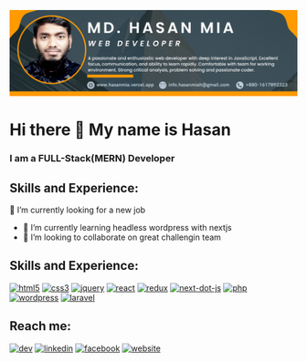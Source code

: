 ![I am a mern stack developer](https://github.com/hasan-mia/hasan-mia/blob/main/hasan-cover.png)
# Hi there 👋 My name is Hasan
### I am a FULL-Stack(MERN) Developer

## Skills and Experience:
 🔭 I’m currently looking for a new job
- 🌱 I’m currently learning headless wordpress with nextjs
- 👯 I’m looking to collaborate on great challengin team
<!-- - 🤔 I’m looking for help with ...
- 💬 Ask me about ...
- 📫 How to reach me: ...
- 😄 Pronouns: ...
- ⚡ Fun fact: ... -->
## Skills and Experience:
[<img src='https://cdn.jsdelivr.net/npm/simple-icons@3.0.1/icons/html5.svg' alt='html5' height='40'>](#)  [<img src='https://cdn.jsdelivr.net/npm/simple-icons@3.0.1/icons/css3.svg' alt='css3' height='40'>](#)  [<img src='https://cdn.jsdelivr.net/npm/simple-icons@3.0.1/icons/jquery.svg' alt='jquery' height='40'>](#) [<img src='https://cdn.jsdelivr.net/npm/simple-icons@3.0.1/icons/react.svg' alt='react' height='40'>](#)  [<img src='https://cdn.jsdelivr.net/npm/simple-icons@3.0.1/icons/redux.svg' alt='redux' height='40'>](#)  [<img src='https://cdn.jsdelivr.net/npm/simple-icons@3.0.1/icons/next-dot-js.svg' alt='next-dot-js' height='40'>](#) [<img src='https://cdn.jsdelivr.net/npm/simple-icons@3.0.1/icons/php.svg' alt='php' height='40'>](#) [<img src='https://cdn.jsdelivr.net/npm/simple-icons@3.0.1/icons/wordpress.svg' alt='wordpress' height='40'>](#)   [<img src='https://cdn.jsdelivr.net/npm/simple-icons@3.0.1/icons/laravel.svg' alt='laravel' height='40'>]( #)  

## Reach me:
[<img src='https://cdn.jsdelivr.net/npm/simple-icons@3.0.1/icons/dev-dot-to.svg' alt='dev' height='40'>](https://dev.to/hasanmia)  [<img src='https://cdn.jsdelivr.net/npm/simple-icons@3.0.1/icons/linkedin.svg' alt='linkedin' height='40'>](https://www.linkedin.com/in/hasan-mia/)  [<img src='https://cdn.jsdelivr.net/npm/simple-icons@3.0.1/icons/facebook.svg' alt='facebook' height='40'>](https://www.facebook.com/hasanrafi69)  [<img src='https://cdn.jsdelivr.net/npm/simple-icons@3.0.1/icons/icloud.svg' alt='website' height='40'>](https://hasanmia.netlify.app/)  


<!-- ![Anurag's GitHub stats](https://github-readme-stats.vercel.app/api?username=hasan-mia&show_icons=true&theme=radical)
 -->
